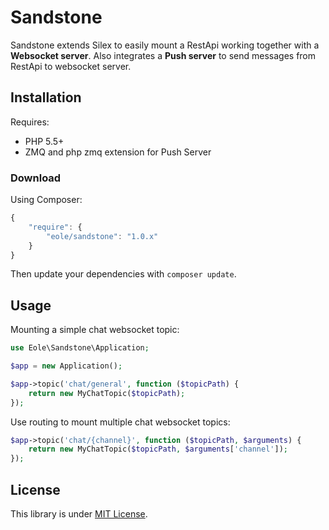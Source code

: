 # Sandstone

Sandstone extends Silex to easily mount a RestApi working together with a **Websocket server**.
Also integrates a **Push server** to send messages from RestApi to websocket server.


## Installation

Requires:

 - PHP 5.5+
 - ZMQ and php zmq extension for Push Server


### Download

Using Composer:

``` js
{
    "require": {
        "eole/sandstone": "1.0.x"
    }
}
```

Then update your dependencies with `composer update`.


## Usage

Mounting a simple chat websocket topic:

``` php
use Eole\Sandstone\Application;

$app = new Application();

$app->topic('chat/general', function ($topicPath) {
    return new MyChatTopic($topicPath);
});
```

Use routing to mount multiple chat websocket topics:

``` php
$app->topic('chat/{channel}', function ($topicPath, $arguments) {
    return new MyChatTopic($topicPath, $arguments['channel']);
});
```


## License

This library is under [MIT License](LICENSE).
